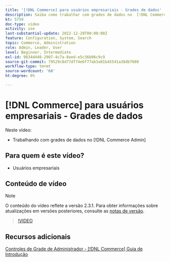 ```yaml
---
title: '[!DNL Commerce] para usuários empresariais - Grades de dados'
description: Saiba como trabalhar com grades de dados no  [!DNL Commerce Admin].
kt: 5759
doc-type: video
activity: use
last-substantial-update: 2022-12-28T00:00:00Z
feature: Configuration, System, Search
topic: Commerce, Administration
role: Admin, Leader, User
level: Beginner, Intermediate
exl-id: 9834d448-2907-4c7a-8eed-e5c36b96c9c9
source-git-commit: 79529c8d77df74e6f77ab3a01b45541a38dbf680
workflow-type: tm+mt
source-wordcount: '68'
ht-degree: 0%

---
```


# [!DNL Commerce] para usuários empresariais - Grades de dados

Neste vídeo:

- Trabalhando com grades de dados no [!DNL Commerce Admin]

## Para quem é este vídeo?

- Usuários empresariais

## Conteúdo de vídeo

>[!NOTE]
>
>O conteúdo do vídeo reflete a versão 2.3.1. Para obter informações sobre atualizações em versões posteriores, consulte as [notas de versão](https://experienceleague.adobe.com/docs/commerce-operations/release/notes/overview.html?lang=pt-BR).

>[!VIDEO](https://video.tv.adobe.com/v/330076?quality=12&learn=on&captions=por_br)

## Recursos adicionais

[Controles de Grade de Administrador - [!DNL Commerce] Guia de Introdução](https://experienceleague.adobe.com/docs/commerce-admin/start/admin/tools/admin-grid-controls.html?lang=pt-BR)
